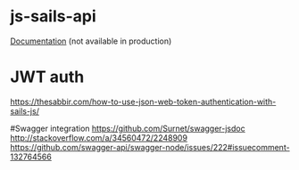 # js-sails-api

[Documentation](http://localhost:1337/docs/?url=/swagger/docs/api.json#/) (not available in production)

# JWT auth
https://thesabbir.com/how-to-use-json-web-token-authentication-with-sails-js/

#Swagger integration
https://github.com/Surnet/swagger-jsdoc
http://stackoverflow.com/a/34560472/2248909
https://github.com/swagger-api/swagger-node/issues/222#issuecomment-132764566
